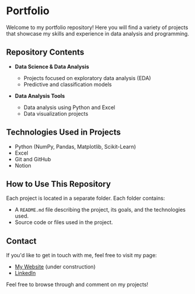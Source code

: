 # Portfolio

Welcome to my portfolio repository! Here you will find a variety of projects that showcase my skills and experience in data analysis and programming.

## Repository Contents

- **Data Science & Data Analysis**
  - Projects focused on exploratory data analysis (EDA)
  - Predictive and classification models

- **Data Analysis Tools**
  - Data analysis using Python and Excel
  - Data visualization projects

## Technologies Used in Projects

- Python (NumPy, Pandas, Matplotlib, Scikit-Learn)
- Excel
- Git and GitHub
- Notion

## How to Use This Repository

Each project is located in a separate folder. Each folder contains:
- A `README.md` file describing the project, its goals, and the technologies used.
- Source code or files used in the project.

## Contact

If you'd like to get in touch with me, feel free to visit my page:
- [My Website](https://kacperbator.pl/) (under construction)
- [LinkedIn](https://www.linkedin.com/in/kacper-bator-8a3899241/)

Feel free to browse through and comment on my projects!
